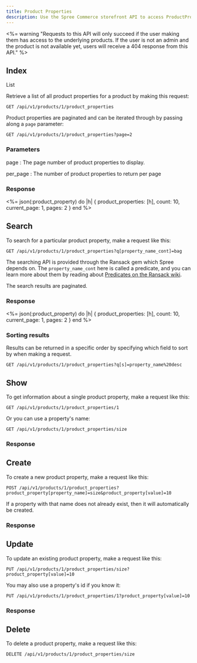 ```yaml
---
title: Product Properties
description: Use the Spree Commerce storefront API to access ProductProperty data.
---
```


<%= warning "Requests to this API will only succeed if the user making them has access to the underlying products. If the user is not an admin and the product is not available yet, users will receive a 404 response from this API." %>

## Index

List

Retrieve a list of all product properties for a product by making this request:

    GET /api/v1/products/1/product_properties

Product properties are paginated and can be iterated through by passing along a `page` parameter:

    GET /api/v1/products/1/product_properties?page=2

### Parameters

page
: The page number of product properties to display.

per_page
: The number of product properties to return per page

### Response

<status code="200"></status>
<%= json(:product_property) do |h|
{ product_properties: [h],
  count: 10,
  current_page: 1,
  pages: 2 }
end %>

## Search

To search for a particular product property, make a request like this:

    GET /api/v1/products/1/product_properties?q[property_name_cont]=bag

The searching API is provided through the Ransack gem which Spree depends on. The `property_name_cont` here is called a predicate, and you can learn more about them by reading about [Predicates on the Ransack wiki](https://github.com/ernie/ransack/wiki/Basic-Searching).

The search results are paginated.

### Response

<status code="200"></status>
<%= json(:product_property) do |h|
 { product_properties: [h],
   count: 10,
   current_page: 1,
   pages: 2 }
end %>

### Sorting results

Results can be returned in a specific order by specifying which field to sort by when making a request.

    GET /api/v1/products/1/product_properties?q[s]=property_name%20desc

## Show

To get information about a single product property, make a request like this:

    GET /api/v1/products/1/product_properties/1

Or you can use a property's name:

    GET /api/v1/products/1/product_properties/size

### Response

<status code="200"></status>
<json sample="product_property"></json>

## Create

<alert type="admin_only" kind="danger"></alert>

To create a new product property, make a request like this:

    POST /api/v1/products/1/product_properties?product_property[property_name]=size&product_property[value]=10

If a property with that name does not already exist, then it will automatically be created.

### Response

<status code="201"></status>
<json sample="product_property"></json>

## Update

<alert type="admin_only" kind="danger"></alert>

To update an existing product property, make a request like this:

    PUT /api/v1/products/1/product_properties/size?product_property[value]=10

You may also use a property's id if you know it:

    PUT /api/v1/products/1/product_properties/1?product_property[value]=10

### Response

<status code="200"></status>
<json sample="product_property"></json>

## Delete

<alert type="admin_only" kind="danger"></alert>

To delete a product property, make a request like this:

    DELETE /api/v1/products/1/product_properties/size

<status code="204"></status>
